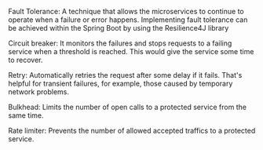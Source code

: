 Fault Tolerance: A technique that allows the microservices to continue to operate when a failure or error happens. Implementing fault tolerance can be achieved within the Spring Boot by using the Resilience4J library

Circuit breaker: It monitors the failures and stops requests to a failing service when a threshold is reached. This would give the service some time to recover.

Retry: Automatically retries the request after some delay if it fails. That's helpful for transient failures, for example, those caused by temporary network problems.

Bulkhead: Limits the number of open calls to a protected service from the same time.

Rate limiter: Prevents the number of allowed accepted traffics to a protected service.
